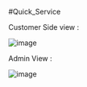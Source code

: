 #Quick_Service

Customer Side view : 

![image](https://user-images.githubusercontent.com/50092905/177193290-06d45470-9308-4450-a62a-65ff0e44e54a.png)


Admin View :

![image](https://user-images.githubusercontent.com/50092905/177195137-e476f16a-da22-44fc-bc6a-230591e9609c.png)

